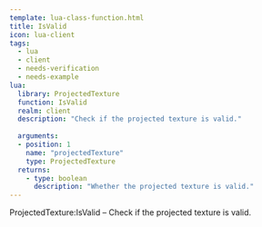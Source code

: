 ```yaml
---
template: lua-class-function.html
title: IsValid
icon: lua-client
tags:
  - lua
  - client
  - needs-verification
  - needs-example
lua:
  library: ProjectedTexture
  function: IsValid
  realm: client
  description: "Check if the projected texture is valid."
  
  arguments:
  - position: 1
    name: "projectedTexture"
    type: ProjectedTexture
  returns:
    - type: boolean
      description: "Whether the projected texture is valid."
---
```


<div class="lua__search__keywords">
ProjectedTexture:IsValid &#x2013; Check if the projected texture is valid.
</div>
